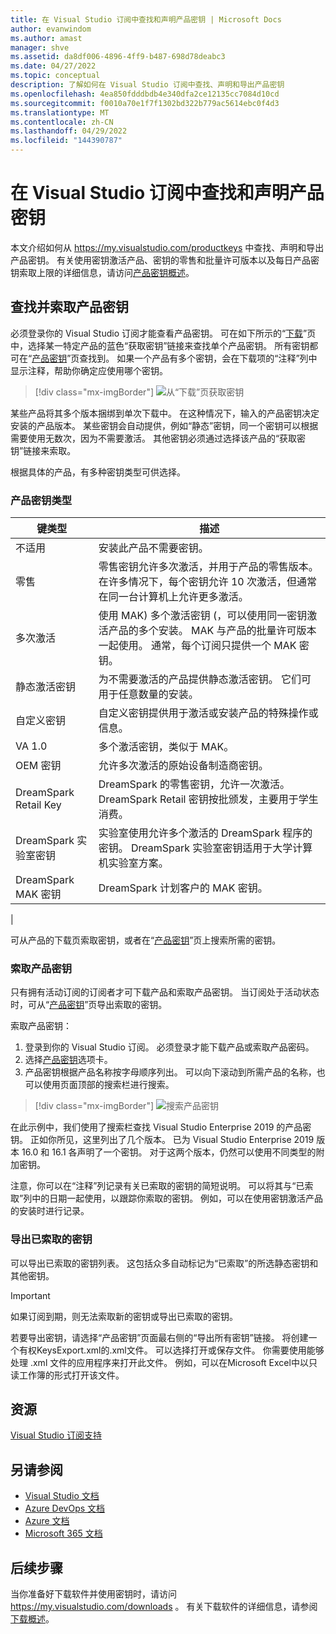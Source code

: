```yaml
---
title: 在 Visual Studio 订阅中查找和声明产品密钥 | Microsoft Docs
author: evanwindom
ms.author: amast
manager: shve
ms.assetid: da8df006-4896-4ff9-b487-698d78deabc3
ms.date: 04/27/2022
ms.topic: conceptual
description: 了解如何在 Visual Studio 订阅中查找、声明和导出产品密钥
ms.openlocfilehash: 4ea850fdddbdb4e340dfa2ce12135cc7084d10cd
ms.sourcegitcommit: f0010a70e1f7f1302bd322b779ac5614ebc0f4d3
ms.translationtype: MT
ms.contentlocale: zh-CN
ms.lasthandoff: 04/29/2022
ms.locfileid: "144390787"
---
```

# <a name="finding-and-claiming-product-keys-in-visual-studio-subscriptions"></a>在 Visual Studio 订阅中查找和声明产品密钥
本文介绍如何从 https://my.visualstudio.com/productkeys 中查找、声明和导出产品密钥。  有关使用密钥激活产品、密钥的零售和批量许可版本以及每日产品密钥索取上限的详细信息，请访问[产品密钥概述](product-keys.md)。

## <a name="locating-and-claiming-product-keys"></a>查找并索取产品密钥
必须登录你的 Visual Studio 订阅才能查看产品密钥。 可在如下所示的“[下载](https://my.visualstudio.com/downloads)”页中，选择某一特定产品的蓝色“获取密钥”链接来查找单个产品密钥。  所有密钥都可在“[产品密钥](https://my.visualstudio.com/productkeys?wt.mc_id=o~msft~docs)”页查找到。 如果一个产品有多个密钥，会在下载项的“注释”列中显示注释，帮助你确定应使用哪个密钥。
> [!div class="mx-imgBorder"]
> ![从“下载”页获取密钥](_img/product-keys/download-get-key.png "选择任何下载内容“信息”页上的“获取密钥”以获取该产品的密钥。")

某些产品将其多个版本捆绑到单次下载中。 在这种情况下，输入的产品密钥决定安装的产品版本。
某些密钥会自动提供，例如“静态”密钥，同一个密钥可以根据需要使用无数次，因为不需要激活。 其他密钥必须通过选择该产品的“获取密钥”链接来索取。

根据具体的产品，有多种密钥类型可供选择。

### <a name="product-key-types"></a>产品密钥类型

|  键类型   |  描述 |
|-------------|--------------|
|    不适用  | 安装此产品不需要密钥。 |
|    零售 | 零售密钥允许多次激活，并用于产品的零售版本。 在许多情况下，每个密钥允许 10 次激活，但通常在同一台计算机上允许更多激活。 |
|    多次激活 | 使用 MAK) 多个激活密钥 (，可以使用同一密钥激活产品的多个安装。 MAK 与产品的批量许可版本一起使用。 通常，每个订阅只提供一个 MAK 密钥。 |
|    静态激活密钥 | 为不需要激活的产品提供静态激活密钥。 它们可用于任意数量的安装。 |
|    自定义密钥 | 自定义密钥提供用于激活或安装产品的特殊操作或信息。 |
|    VA 1.0  |  多个激活密钥，类似于 MAK。 |
|    OEM 密钥 |  允许多次激活的原始设备制造商密钥。 |
|    DreamSpark Retail Key  | DreamSpark 的零售密钥，允许一次激活。 DreamSpark Retail 密钥按批颁发，主要用于学生消费。 |
|    DreamSpark 实验室密钥 | 实验室使用允许多个激活的 DreamSpark 程序的密钥。 DreamSpark 实验室密钥适用于大学计算机实验室方案。 |
|    DreamSpark MAK 密钥 | DreamSpark 计划客户的 MAK 密钥。 |
|

可从产品的下载页索取密钥，或者在“[产品密钥](https://my.visualstudio.com/productkeys)”页上搜索所需的密钥。

### <a name="claiming-product-keys"></a>索取产品密钥
只有拥有活动订阅的订阅者才可下载产品和索取产品密钥。  当订阅处于活动状态时，可从“[产品密钥](https://my.visualstudio.com/productkeys)”页导出索取的密钥。

索取产品密钥：
1. 登录到你的 Visual Studio 订阅。  必须登录才能下载产品或索取产品密码。
2. 选择[产品密钥](https://my.visualstudio.com/productkeys?wt.mc_id=o~msft~docs)选项卡。
3. 产品密钥根据产品名称按字母顺序列出。  可以向下滚动到所需产品的名称，也可以使用页面顶部的搜索栏进行搜索。
> [!div class="mx-imgBorder"]
> ![搜索产品密钥](_img/product-keys/search-keys.png "滚动到所需的产品，或使用搜索框快速查找任何产品。")
   
在此示例中，我们使用了搜索栏查找 Visual Studio Enterprise 2019 的产品密钥。
正如你所见，这里列出了几个版本。  已为 Visual Studio Enterprise 2019 版本 16.0 和 16.1 各声明了一个密钥。  对于这两个版本，仍然可以使用不同类型的附加密钥。 

注意，你可以在“注释”列记录有关已索取的密钥的简短说明。  可以将其与“已索取”列中的日期一起使用，以跟踪你索取的密钥。  例如，可以在使用密钥激活产品的安装时进行记录。

### <a name="exporting-your-claimed-keys"></a>导出已索取的密钥
可以导出已索取的密钥列表。  这包括众多自动标记为“已索取”的所选静态密钥和其他密钥。

> [!IMPORTANT]
> 如果订阅到期，则无法索取新的密钥或导出已索取的密钥。

若要导出密钥，请选择“产品密钥”页面最右侧的“导出所有密钥”链接。  将创建一个有权KeysExport.xml的.xml文件。   可以选择打开或保存文件。  你需要使用能够处理 .xml 文件的应用程序来打开此文件。  例如，可以在Microsoft Excel中以只读工作簿的形式打开该文件。

## <a name="resources"></a>资源
[Visual Studio 订阅支持](https://aka.ms/vssubscriberhelp)

## <a name="see-also"></a>另请参阅
+ [Visual Studio 文档](/visualstudio/)
+ [Azure DevOps 文档](/azure/devops/)
+ [Azure 文档](/azure/)
+ [Microsoft 365 文档](/microsoft-365/)

## <a name="next-steps"></a>后续步骤
当你准备好下载软件并使用密钥时，请访问 https://my.visualstudio.com/downloads 。  有关下载软件的详细信息，请参阅[下载概述](download-software.md)。